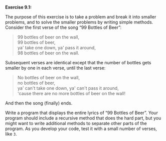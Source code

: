 **Exercise 9.1:**

The purpose of this exercise is to take a problem and break it into smaller problems, and to solve the smaller problems by writing simple methods.
Consider the first verse of the song “99 Bottles of Beer”:



> 99 bottles of beer on the wall,<br/>
> 99 bottles of beer,<br/>
> ya' take one down, ya' pass it around,<br/>
> 98 bottles of beer on the wall.


Subsequent verses are identical except that the number of bottles gets smaller by one in each verse, until the last verse:



> No bottles of beer on the wall,<br/>
> no bottles of beer,<br/>
> ya' can't take one down, ya' can't pass it around,<br/>
> 'cause there are no more bottles of beer on the wall!


And then the song (finally) ends.

Write a program that displays the entire lyrics of “99 Bottles of Beer”.
Your program should include a recursive method that does the hard part, but you might want to write additional methods to separate other parts of the program.
As you develop your code, test it with a small number of verses, like `3`.